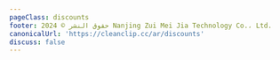 ```yaml
---
pageClass: discounts
footer: حقوق النشر © 2024 Nanjing Zui Mei Jia Technology Co.، Ltd.
canonicalUrl: 'https://cleanclip.cc/ar/discounts'
discuss: false
---
```

<Discounts/>
